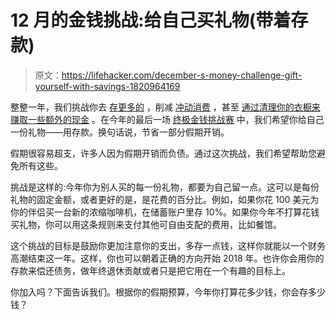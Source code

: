 # 12 月的金钱挑战:给自己买礼物(带着存款)

> 原文：<https://lifehacker.com/december-s-money-challenge-gift-yourself-with-savings-1820964169>

整整一年，我们挑战你去 [存更多的](https://twocents.lifehacker.com/may-s-money-challenge-let-s-haggle-1794740686#_ga=2.112136132.1522724306.1512352226-225857320.1512352226) ，削减 [冲动消费](https://twocents.lifehacker.com/septembers-money-challenge-no-restaurant-spending-1798515491#_ga=2.112136132.1522724306.1512352226-225857320.1512352226) ，甚至 [通过清理你的衣橱来赚取一些额外的现金](https://lifehacker.com/the-best-places-to-sell-your-junk-depending-on-the-jun-1819338691#_ga=2.117310790.1522724306.1512352226-225857320.1512352226) 。在今年的最后一场 [终极金钱挑战赛](http://twocents.lifehacker.com/lifehacker-readers-lets-take-a-money-challenge-togethe-1747419781#_ga=2.117310790.1522724306.1512352226-225857320.1512352226) 中，我们希望你给自己一份礼物——用存款。换句话说，节省一部分假期开销。



假期很容易超支，许多人因为假期开销而负债。通过这次挑战，我们希望帮助您避免所有这些。

挑战是这样的:今年你为别人买的每一份礼物，都要为自己留一点。这可以是每份礼物的固定金额，或者更好的是，是花费的百分比。例如，如果你花 100 美元为你的伴侣买一台新的浓缩咖啡机，在储蓄账户里存 10%。如果你今年不打算花钱买礼物，你可以用这条规则来支付其他可自由支配的费用，比如餐馆。

这个挑战的目标是鼓励你更加注意你的支出，多存一点钱，这样你就能以一个财务高潮结束这一年。这样，你也可以朝着正确的方向开始 2018 年。也许你会用你的存款来偿还债务，做年终退休贡献或者只是把它用在一个有趣的目标上。

你加入吗？下面告诉我们。根据你的假期预算，今年你打算花多少钱，你会存多少钱？